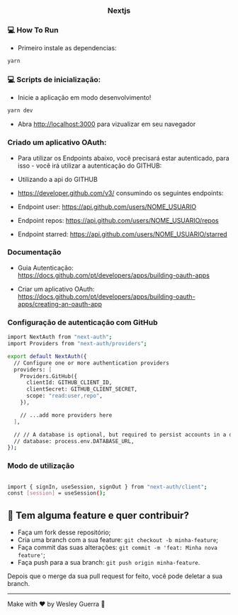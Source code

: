 <h3 align="center">
 Nextjs
</h3>

<!-- <p align="center">
   <img src="devs_ok.gif" >
</p> -->

### :computer: How To Run

- Primeiro instale as dependencias:

```bash
yarn
```

### :computer: Scripts de inicialização:

- Inicie a aplicação em modo desenvolvimento!

```bash
yarn dev
```

- Abra [http://localhost:3000](http://localhost:3000) para vizualizar em seu navegador

### Criado um aplicativo OAuth:

- Para utilizar os Endpoints abaixo, você precisará estar autenticado, para isso - você irá utilizar a autenticação do GITHUB:

- Utilizando a api do GITHUB
- https://developer.github.com/v3/ consumindo os seguintes endpoints:

- Endpoint user: https://api.github.com/users/NOME_USUARIO
- Endpoint repos: https://api.github.com/users/NOME_USUARIO/repos
- Endpoint starred: https://api.github.com/users/NOME_USUARIO/starred

### Documentação

- Guia Autenticação: https://docs.github.com/pt/developers/apps/building-oauth-apps

- Criar um aplicativo OAuth: https://docs.github.com/pt/developers/apps/building-oauth-apps/creating-an-oauth-app

### Configuração de autenticação com GitHub

```bash
import NextAuth from "next-auth";
import Providers from "next-auth/providers";

export default NextAuth({
  // Configure one or more authentication providers
  providers: [
    Providers.GitHub({
      clientId: GITHUB_CLIENT_ID,
      clientSecret: GITHUB_CLIENT_SECRET,
      scope: "read:user,repo",
    }),

    // ...add more providers here
  ],

  // // A database is optional, but required to persist accounts in a database
  // database: process.env.DATABASE_URL,
});

```

### Modo de utilização

```bash

import { signIn, useSession, signOut } from "next-auth/client";
const [session] = useSession();

```

## 🤔 Tem alguma feature e quer contribuir?

- Faça um fork desse repositório;
- Cria uma branch com a sua feature: `git checkout -b minha-feature`;
- Faça commit das suas alterações: `git commit -m 'feat: Minha nova feature'`;
- Faça push para a sua branch: `git push origin minha-feature`.

Depois que o merge da sua pull request for feito, você pode deletar a sua branch.

---

Make with ♥ by Wesley Guerra :wave:
